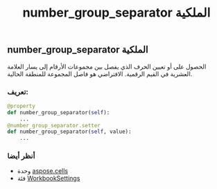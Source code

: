 ﻿---
title: number_group_separator الملكية
second_title: Aspose.Cells for Python via .NET API المراجع
description:
type: docs
weight: 430
url: /ar/python-net/aspose.cells/workbooksettings/number_group_separator/
is_root: false
---
##  number_group_separator الملكية

الحصول على أو تعيين الحرف الذي يفصل بين مجموعات الأرقام إلى يسار العلامة العشرية في القيم الرقمية. الافتراضي هو فاصل المجموعة للمنطقة الحالية.
###  تعريف:
```python
@property
def number_group_separator(self):
    ...
@number_group_separator.setter
def number_group_separator(self, value):
    ...
```

###  أنظر أيضا
* وحدة [aspose.cells](../../)
* فئة [WorkbookSettings](/cells/ar/python-net/aspose.cells/workbooksettings)
